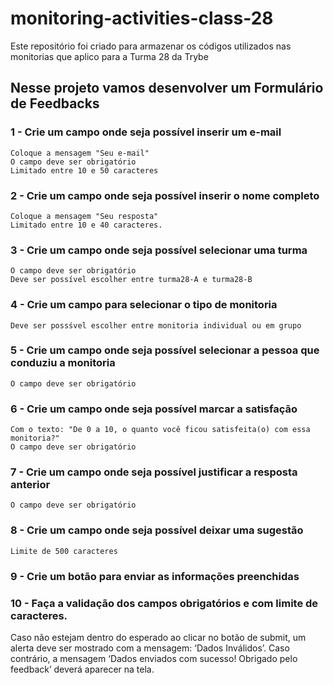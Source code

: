 # monitoring-activities-class-28

Este repositório foi criado para armazenar os códigos utilizados nas monitorias que aplico para a Turma 28 da Trybe


## Nesse projeto vamos desenvolver um Formulário de Feedbacks

### 1 - Crie um campo onde seja possível inserir um e-mail 
    
    Coloque a mensagem "Seu e-mail"
    O campo deve ser obrigatório
    Limitado entre 10 e 50 caracteres

### 2 - Crie um campo onde seja possível inserir o nome completo
    
    Coloque a mensagem "Seu resposta"
    Limitado entre 10 e 40 caracteres.


### 3 - Crie um campo onde seja possível selecionar uma turma 

    O campo deve ser obrigatório
    Deve ser possível escolher entre turma28-A e turma28-B


### 4 - Crie um campo para selecionar o tipo de monitoria

    Deve ser possśvel escolher entre monitoria individual ou em grupo

### 5 - Crie um campo onde seja possível selecionar a pessoa que conduziu a monitoria

    O campo deve ser obrigatório

### 6 - Crie um campo onde seja possível marcar a satisfação 

    Com o texto: "De 0 a 10, o quanto você ficou satisfeita(o) com essa monitoria?"
    O campo deve ser obrigatório

### 7 - Crie um campo onde seja possível justificar a resposta anterior

    O campo deve ser obrigatório

### 8 - Crie um campo onde seja possível deixar uma sugestão
    
    Limite de 500 caracteres

### 9 - Crie um botão para enviar as informações preenchidas

### 10 - Faça a validação dos campos obrigatórios e com limite de caracteres.

 Caso não estejam dentro do esperado ao clicar no botão de submit, um alerta deve ser mostrado com a mensagem: ‘Dados Inválidos’. Caso contrário, a mensagem ‘Dados enviados com sucesso! Obrigado pelo feedback’ deverá aparecer na tela.